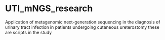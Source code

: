 # UTI_mNGS_research


Application of metagenomic next-generation sequencing in the diagnosis of urinary tract infection in patients undergoing cutaneous ureterostomy
these are scripts in the study 
